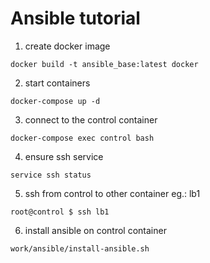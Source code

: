 # Ansible tutorial

1. create docker image
```
docker build -t ansible_base:latest docker
```
2. start containers
```
docker-compose up -d
```
3. connect to the control container
```
docker-compose exec control bash
```
4. ensure ssh service
```
service ssh status
```
5. ssh from control to other container eg.: lb1
```
root@control $ ssh lb1   
```
6. install ansible on control container
```
work/ansible/install-ansible.sh
```
